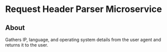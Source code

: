 # Request Header Parser Microservice

## About
Gathers IP, language, and operating system details from the user agent and returns it to the user.
